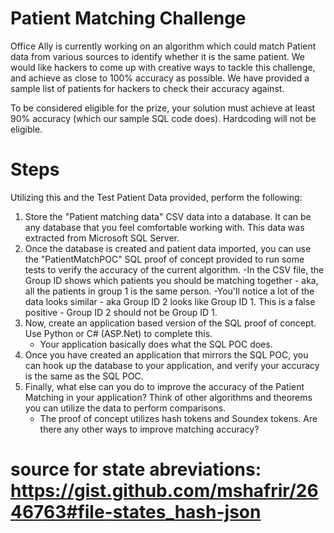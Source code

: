 # Patient Matching Challenge

Office Ally is currently working on an algorithm which could match Patient data from various sources to identify whether it is the same patient.  We would like hackers to come up with creative ways to tackle this challenge, and achieve as close to 100% accuracy as possible.  We have provided a sample list of patients for hackers to check their accuracy against.  

To be considered eligible for the prize, your solution must achieve at least 90% accuracy (which our sample SQL code does).  Hardcoding will not be eligible.


# Steps
Utilizing this and the Test Patient Data provided, perform the following:

1. Store the "Patient matching data" CSV data into a database.  It can be any database that you feel comfortable working with.  This data was extracted from Microsoft SQL Server.
2. Once the database is created and patient data imported, you can use the "PatientMatchPOC" SQL proof of concept provided to run some tests to verify the accuracy of the current algorithm.
    -In the CSV file, the Group ID shows which patients you should be matching together - aka, all the patients in group 1 is the same person.
    -You'll notice a lot of the data looks similar - aka Group ID 2 looks like Group ID 1.  This is a false positive - Group ID 2 should not be Group ID 1.
3. Now, create an application based version of the SQL proof of concept.  Use Python or C# (ASP.Net) to complete this.  
    - Your application basically does what the SQL POC does.
4. Once you have created an application that mirrors the SQL POC, you can hook up the database to your application, and verify your accuracy is the same as the SQL POC.
5. Finally, what else can you do to improve the accuracy of the Patient Matching in your application?  Think of other algorithms and theorems you can utilize the data to perform comparisons.
    - The proof of concept utilizes hash tokens and Soundex tokens.  Are there any other ways to improve matching accuracy?
# source for state abreviations: https://gist.github.com/mshafrir/2646763#file-states_hash-json